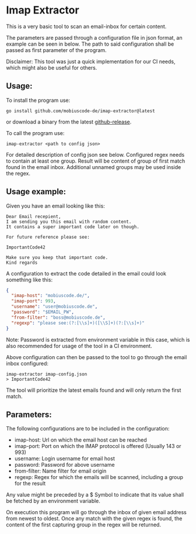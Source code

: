 
# Imap Extractor

This is a very basic tool to scan an email-inbox for certain content.

The parameters are passed through a configuration file in json format, an example can be seen in below.
The path to said configuration shall be passed as first parameter of the program.

Disclaimer: This tool was just a quick implementation for our CI needs, which might also be useful for others.


## Usage:
To install the program use:
```
go install github.com/mobiuscode-de/imap-extractor@latest
```
or download a binary from the latest [github-release](https://github.com/mobiuscode-de/imap-extractor/releases).


To call the program use:
```
imap-extractor <path to config json>
```

For detailed description of config json see below. Configured regex needs to contain at least one group.
Result will be content of group of first match found in the email inbox.
Additional unnamed groups may be used inside the regex.

## Usage example:

Given you have an email looking like this:
```
Dear Email recepient,
I am sending you this email with random content. 
It contains a super important code later on though.

For future reference please see:

ImportantCode42

Make sure you keep that important code.
Kind regards
```

A configuration to extract the code detailed in the email could look something like this:

```json
{
  "imap-host": "mobiuscode.de/",
  "imap-port": 993,
  "username": "user@mobiuscode.de",
  "password": "$EMAIL_PW",
  "from-filter": "boss@mobiuscode.de",
  "regexp": "please see:(?:[\\s]+)([\\S]+)(?:[\\s]+)"
}
```

Note: Password is extracted from environment variable in this case, which is also recommended for usage of the tool in a CI environment.

Above configuration can then be passed to the tool to go through the email inbox configured:

```
imap-extractor imap-config.json
> ImportantCode42
```

The tool will prioritize the latest emails found and will only return the first match.



## Parameters:

The following configurations are to be included in the configuration:
* imap-host: Url on which the email host can be reached
* imap-port: Port on which the IMAP protocol is offered (Usually 143 or 993)
* username: Login username for email host
* password: Password for above username
* from-filter: Name filter for email origin
* regexp: Regex for which the emails will be scanned, including a group for the result

Any value might be preceded by a $ Symbol to indicate that its value shall be fetched by an environment variable. 

On execution this program will go through the inbox of given email address from newest to oldest.
Once any match with the given regex is found, the content of the first capturing group in the regex will be returned. 

